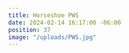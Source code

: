 ```yaml
---
title: Horseshoe PWS
date: 2024-02-14 16:17:00 -06:00
position: 37
image: "/uploads/PWS.jpg"
---
```


